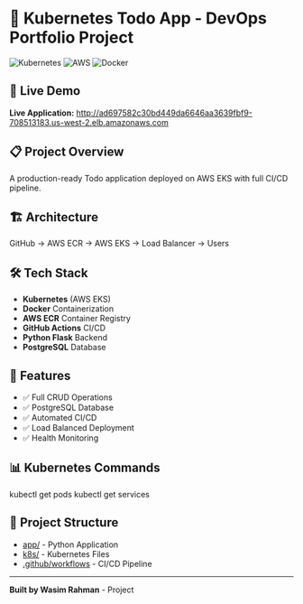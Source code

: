 # 🚀 Kubernetes Todo App - DevOps Portfolio Project

![Kubernetes](https://img.shields.io/badge/kubernetes-326CE5?style=for-the-badge&logo=kubernetes&logoColor=white)
![AWS](https://img.shields.io/badge/AWS-%23FF9900.svg?style=for-the-badge&logo=amazon-aws&logoColor=white)
![Docker](https://img.shields.io/badge/docker-%230db7ed.svg?style=for-the-badge&logo=docker&logoColor=white)

## 🌟 Live Demo
**Live Application:** http://ad697582c30bd449da6646aa3639fbf9-708513183.us-west-2.elb.amazonaws.com

## 📋 Project Overview
A production-ready Todo application deployed on AWS EKS with full CI/CD pipeline.

## 🏗️ Architecture
GitHub → AWS ECR → AWS EKS → Load Balancer → Users

## 🛠️ Tech Stack
- **Kubernetes** (AWS EKS)
- **Docker** Containerization
- **AWS ECR** Container Registry
- **GitHub Actions** CI/CD
- **Python Flask** Backend
- **PostgreSQL** Database

## 🚀 Features
- ✅ Full CRUD Operations
- ✅ PostgreSQL Database
- ✅ Automated CI/CD
- ✅ Load Balanced Deployment
- ✅ Health Monitoring

## 📊 Kubernetes Commands
kubectl get pods
kubectl get services


## 📁 Project Structure
- [app/](app/) - Python Application
- [k8s/](k8s/) - Kubernetes Files
- [.github/workflows](.github/workflows/) - CI/CD Pipeline


---
**Built by Wasim Rahman** - Project
